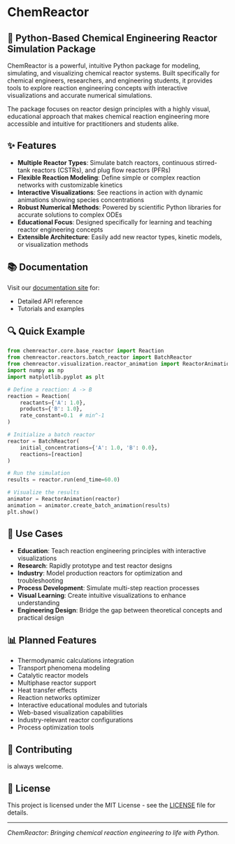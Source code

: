 # ChemReactor

## 🧪 Python-Based Chemical Engineering Reactor Simulation Package

ChemReactor is a powerful, intuitive Python package for modeling, simulating, and visualizing chemical reactor systems. Built specifically for chemical engineers, researchers, and engineering students, it provides tools to explore reaction engineering concepts with interactive visualizations and accurate numerical simulations.

The package focuses on reactor design principles with a highly visual, educational approach that makes chemical reaction engineering more accessible and intuitive for practitioners and students alike.

## ✨ Features

- **Multiple Reactor Types**: Simulate batch reactors, continuous stirred-tank reactors (CSTRs), and plug flow reactors (PFRs)
- **Flexible Reaction Modeling**: Define simple or complex reaction networks with customizable kinetics
- **Interactive Visualizations**: See reactions in action with dynamic animations showing species concentrations
- **Robust Numerical Methods**: Powered by scientific Python libraries for accurate solutions to complex ODEs
- **Educational Focus**: Designed specifically for learning and teaching reactor engineering concepts
- **Extensible Architecture**: Easily add new reactor types, kinetic models, or visualization methods

## 📚 Documentation

Visit our [documentation site](https://chemreactor.readthedocs.io/) for:
- Detailed API reference
- Tutorials and examples

## 🔍 Quick Example

```python
from chemreactor.core.base_reactor import Reaction
from chemreactor.reactors.batch_reactor import BatchReactor
from chemreactor.visualization.reactor_animation import ReactorAnimation
import numpy as np
import matplotlib.pyplot as plt

# Define a reaction: A -> B
reaction = Reaction(
    reactants={'A': 1.0},
    products={'B': 1.0},
    rate_constant=0.1  # min^-1
)

# Initialize a batch reactor
reactor = BatchReactor(
    initial_concentrations={'A': 1.0, 'B': 0.0},
    reactions=[reaction]
)

# Run the simulation
results = reactor.run(end_time=60.0)

# Visualize the results
animator = ReactorAnimation(reactor)
animation = animator.create_batch_animation(results)
plt.show()
```

## 🔧 Use Cases

- **Education**: Teach reaction engineering principles with interactive visualizations
- **Research**: Rapidly prototype and test reactor designs
- **Industry**: Model production reactors for optimization and troubleshooting
- **Process Development**: Simulate multi-step reaction processes
- **Visual Learning**: Create intuitive visualizations to enhance understanding
- **Engineering Design**: Bridge the gap between theoretical concepts and practical design

## 📊 Planned Features

- Thermodynamic calculations integration
- Transport phenomena modeling
- Catalytic reactor models
- Multiphase reactor support
- Heat transfer effects
- Reaction networks optimizer
- Interactive educational modules and tutorials
- Web-based visualization capabilities
- Industry-relevant reactor configurations
- Process optimization tools

## 🤝 Contributing

is always welcome. 

## 📄 License

This project is licensed under the MIT License - see the [LICENSE](LICENSE) file for details.

---

*ChemReactor: Bringing chemical reaction engineering to life with Python.*
